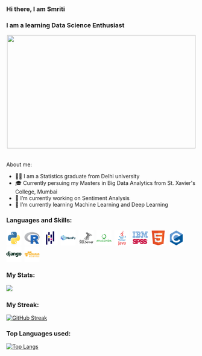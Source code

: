 ### Hi there, I am Smriti
### I am a learning Data Science Enthusiast
<div id="header" align="center">
  <img src="https://media.giphy.com/media/dWesBcTLavkZuG35MI/giphy.gif" width="500" height="300"/>
</div>
<div align="center">
 <img src="https://komarev.com/ghpvc/?username=Smritiojha2" style="flat-square" color="blue" alt=""/>
</div>

About me:
- :woman_student: I am a Statistics graduate from Delhi university
- :mortar_board: Currently persuing my Masters in Big Data Analytics from St. Xavier's College, Mumbai
- 🔭 I’m currently working on Sentiment Analysis
- 🌱 I’m currently learning Machine Learning and Deep Learning

### Languages and Skills:

<div>
  <img src="https://github.com/devicons/devicon/blob/master/icons/python/python-original.svg" title="Python" alt="Python" width="40" height="40"/>&nbsp;
  <img src="https://github.com/devicons/devicon/blob/master/icons/r/r-original.svg" title="R" alt="R" width="40" height="40"/>&nbsp;
  <img src="https://github.com/devicons/devicon/blob/master/icons/pandas/pandas-original.svg" title="Pandas" alt="Pandas" width="40" height="40"/>&nbsp;
  <img src="https://github.com/devicons/devicon/blob/master/icons/numpy/numpy-original-wordmark.svg"  title="Numpy" alt="Numpy" width="40" height="40"/>&nbsp;
  <img src="https://github.com/devicons/devicon/blob/master/icons/microsoftsqlserver/microsoftsqlserver-plain-wordmark.svg" title="SQL"  alt="SQL" width="40" height="40"/>&nbsp;
  <img src="https://github.com/devicons/devicon/blob/master/icons/anaconda/anaconda-original-wordmark.svg" title="Anaconda" alt="Anaconda" width="40" height="40"/>&nbsp;
  <img src="https://github.com/devicons/devicon/blob/master/icons/java/java-original-wordmark.svg" title="Java" alt="Java" width="40" height="40"/>&nbsp;
  <img src="https://github.com/devicons/devicon/blob/master/icons/spss/spss-original.svg" title="SPSS" alt="SPSS" width="40" height="40"/>&nbsp; 
  <img src="https://github.com/devicons/devicon/blob/master/icons/html5/html5-original.svg" title="HTML5" alt="HTML" width="40" height="40"/>&nbsp;
  <img src="https://github.com/devicons/devicon/blob/master/icons/c/c-original.svg" title="C" alt="C" width="40" height="40"/>&nbsp;
  <img src="https://github.com/devicons/devicon/blob/master/icons/django/django-plain-wordmark.svg" title="Django" alt="Django" width="40" height="40"/>&nbsp;
  <img src="https://github.com/devicons/devicon/blob/master/icons/amazonwebservices/amazonwebservices-plain-wordmark.svg" title="AWS" alt="AWS" width="40" height="40"/>&nbsp;

 
### My Stats:
<div>
<img height="180em" src="https://github-readme-stats.vercel.app/api?username=Smritiojha2&show_icons=true&hide_border=true&&count_private=true&include_all_commits=true" />
</div>

### My Streak:
[![GitHub Streak](http://github-readme-streak-stats.herokuapp.com?user=Smritiojha2&theme=dark&background=000000)](https://git.io/streak-stats)

### Top Languages used:
[![Top Langs](https://github-readme-stats.vercel.app/api/top-langs/?username=Smritiojha2)](https://github.com/anuraghazra/github-readme-stats)

